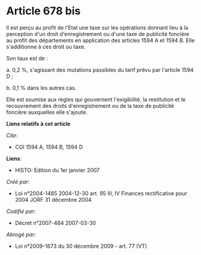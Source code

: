 # Article 678 bis

Il est perçu au profit de l'Etat une taxe sur les opérations donnant lieu à la perception d'un droit d'enregistrement ou
d'une taxe de publicité foncière au profit des départements en application des articles 1594 A et 1594 B. Elle s'additionne à
ces droit ou taxe.

Son taux est de :

a. 0,2 %, s'agissant des mutations passibles du tarif prévu par l'article 1594 D ;

b. 0,1 % dans les autres cas.

Elle est soumise aux règles qui gouvernent l'exigibilité, la restitution et le recouvrement des droits d'enregistrement ou de
la taxe de publicité foncière auxquelles elle s'ajoute.

**Liens relatifs à cet article**

_Cite_:

  - CGI 1594 A, 1594 B, 1594 D

**Liens**:

  - HISTO: Edition du 1er janvier 2007

_Créé par_:

  - Loi n°2004-1485 2004-12-30 art. 95 III, IV Finances rectificative pour 2004 JORF 31 décembre 2004

_Codifié par_:

  - Décret n°2007-484 2007-03-30

_Abrogé par_:

  - Loi n°2009-1673 du 30 décembre 2009 - art. 77 (VT)
